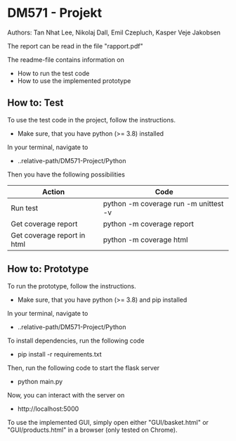 # DM571 - Projekt

Authors: Tan Nhat Lee, Nikolaj Dall, Emil Czepluch, Kasper Veje Jakobsen

The report can be read in the file "rapport.pdf"

The readme-file contains information on

- How to run the test code
- How to use the implemented prototype

## How to: Test

To use the test code in the project, follow the instructions.

- Make sure, that you have python (>= 3.8) installed

In your terminal, navigate to

- ..relative-path/DM571-Project/Python

Then you have the following possibilities

| Action                      | Code                                  |
| --------------------------- | ------------------------------------- |
| Run test                    | python -m coverage run -m unittest -v |
| Get coverage report         | python -m coverage report             |
| Get coverage report in html | python -m coverage html               |

## How to: Prototype

To run the prototype, follow the instructions.

- Make sure, that you have python (>= 3.8) and pip installed

In your terminal, navigate to

- ..relative-path/DM571-Project/Python

To install dependencies, run the following code

- pip install -r requirements.txt

Then, run the following code to start the flask server

- python main.py

Now, you can interact with the server on

- http://localhost:5000

To use the implemented GUI, simply open either "GUI/basket.html" or "GUI/products.html" in a browser (only tested on Chrome).
